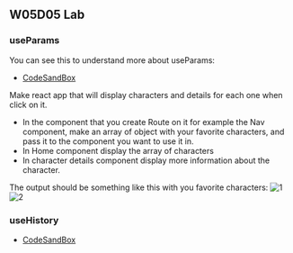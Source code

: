 ## W05D05 Lab 
### useParams
You can see this to understand more about useParams: 
* [CodeSandBox](https://xvmnr.csb.app/)

Make react app that will display characters and details for each one when click on it.
* In the component that you create Route on it for example the Nav component, make an array of object with your favorite characters, and pass it to the component you want to use it in.
* In Home component display the array of characters
* In character details component display more information about the character.

The output should be something like this with you favorite characters:
![1](1.png)
![2](2.png)

### useHistory
* [CodeSandBox](https://q85di.csb.app/)
